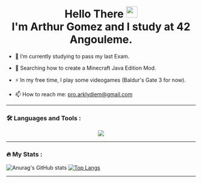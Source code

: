 <h1 align="center">
    Hello There
    <img src="https://media.giphy.com/media/hvRJCLFzcasrR4ia7z/giphy.gif" width="30px"/>
    </br>
    I'm Arthur Gomez and I study at 42 Angouleme.
</h1>

- :telescope: I’m currently studying to pass my last Exam.

- :seedling: Searching how to create a Minecraft Java Edition Mod.

- :zap: In my free time, I play some videogames (Baldur's Gate 3 for now).

- :mailbox: How to reach me: <a href="mailto:arthur.gomez.alarcon@gmail.com">pro.arklydiem@gmail.com</a>

---

### :hammer_and_wrench: Languages and Tools :
<div align="center">
    <a href="https://skillicons.dev">
        <img src="https://skillicons.dev/icons?i=git,vim,vscode,docker,c,cpp,java,javascript,typescript,nodejs,react,css,html" />
    </a>
</div>

---

### :fire: My Stats :

![Anurag's GitHub stats](https://github-readme-stats.vercel.app/api?username=Arklydiem&show_icons=true&theme=shades-of-purple)
[![Top Langs](https://github-readme-stats.vercel.app/api/top-langs/?username=Arklydiem)](https://github.com/anuraghazra/github-readme-stats)

---

<div align="center">
    <img src="https://komarev.com/ghpvc/?username=your-github-username&style=flat-square&color=blue" alt=""/>
</div>

